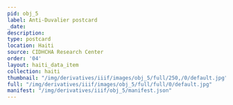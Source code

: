 ```yaml
---
pid: obj_5
label: Anti-Duvalier postcard
_date: 
description: 
type: postcard
location: Haiti
source: CIDHCHA Research Center
order: '04'
layout: haiti_data_item
collection: haiti
thumbnail: "/img/derivatives/iiif/images/obj_5/full/250,/0/default.jpg"
full: "/img/derivatives/iiif/images/obj_5/full/full/0/default.jpg"
manifest: "/img/derivatives/iiif/obj_5/manifest.json"
---
```

